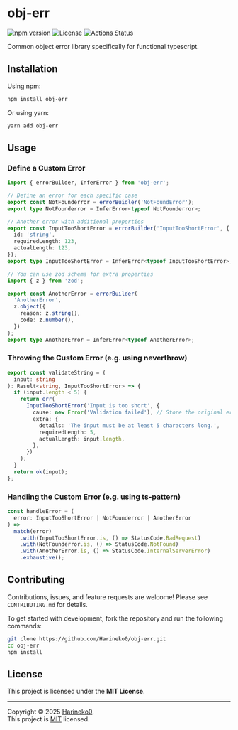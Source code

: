 # obj-err

[![npm version](https://img.shields.io/npm/v/obj-err.svg)](https://www.npmjs.com/package/obj-err)
[![License](https://img.shields.io/npm/l/obj-err.svg)](https://github.com/Harineko0/obj-err/blob/main/LICENSE)
[![Actions Status](https://github.com/Harineko0/obj-err/workflows/CI/badge.svg)](https://github.com/Harineko0/obj-err/actions)

Common object error library specifically for functional typescript.

## Installation

Using npm:

```bash
npm install obj-err
```

Or using yarn:

```bash
yarn add obj-err
```

## Usage

### Define a Custom Error

```typescript
import { errorBuilder, InferError } from 'obj-err';

// Define an error for each specific case
export const NotFounderror = errorBuidler('NotFoundError');
export type NotFounderror = InferError<typeof NotFounderror>;

// Another error with additional properties
export const InputTooShortError = errorBuilder('InputTooShortError', {
  id: 'string',
  requiredLength: 123,
  actualLength: 123,
});
export type InputTooShortError = InferError<typeof InputTooShortError>;

// You can use zod schema for extra properties
import { z } from 'zod';

export const AnotherError = errorBuilder(
  'AnotherError',
  z.object({
    reason: z.string(),
    code: z.number(),
  })
);
export type AnotherError = InferError<typeof AnotherError>;
```

### Throwing the Custom Error (e.g. using neverthrow)

```typescript
export const validateString = (
  input: string
): Result<string, InputTooShortError> => {
  if (input.length < 5) {
    return err(
      InputTooShortError('Input is too short', {
        cause: new Error('Validation failed'), // Store the original error
        extra: {
          details: 'The input must be at least 5 characters long.',
          requiredLength: 5,
          actualLength: input.length,
        },
      })
    );
  }
  return ok(input);
};
```

### Handling the Custom Error (e.g. using ts-pattern)

```typescript
const handleError = (
  error: InputTooShortError | NotFounderror | AnotherError
) =>
  match(error)
    .with(InputTooShortError.is, () => StatusCode.BadRequest)
    .with(NotFounderror.is, () => StatusCode.NotFound)
    .with(AnotherError.is, () => StatusCode.InternalServerError)
    .exhaustive();
```

## Contributing

Contributions, issues, and feature requests are welcome! Please see `CONTRIBUTING.md` for details.

To get started with development, fork the repository and run the following commands:

```bash
git clone https://github.com/Harineko0/obj-err.git
cd obj-err
npm install
```

## License

This project is licensed under the **MIT License**.

---

Copyright © 2025 [Harineko0](https://github.com/Harineko0).<br />
This project is [MIT](https://github.com/Harineko0/obj-err/blob/main/LICENSE) licensed.
